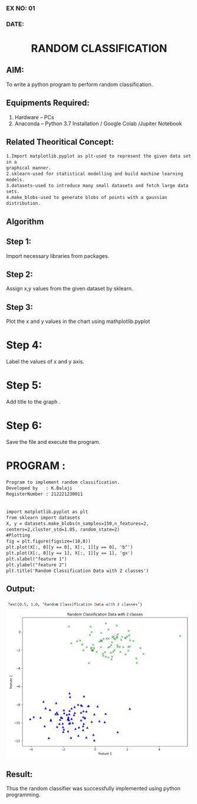 ### EX NO: 01
### DATE:
# <p align="center"> RANDOM CLASSIFICATION </p>

## AIM:
To write a python program to perform random classification.

## Equipments Required:
1. Hardware – PCs
2. Anaconda – Python 3.7 Installation / Google Colab /Jupiter Notebook

## Related Theoritical Concept:
~~~
1.Import matplotlib.pyplot as plt-used to represent the given data set in a 
graphical manner. 
2.sklearn-used for statistical modelling and build machine learning models. 
3.datasets-used to introduce many small datasets and fetch large data sets. 
4.make_blobs-used to generate blobs of points with a gaussian distribution.
~~~ 
## Algorithm

##  Step 1:
Import necessary libraries from packages.
## Step 2:
Assign x,y values from the given dataset by sklearn.
## Step 3:
Plot the x and y values in the chart using mathplotlib.pyplot
# Step 4:
Label the values of x and y axis.
# Step 5:
Add title to the graph .
# Step 6:
Save the file and execute the program.

# PROGRAM :
```
Program to implement random classification.
Developed by   : K.Balaji
RegisterNumber : 212221230011


import matplotlib.pyplot as plt
from sklearn import datasets
X, y = datasets.make_blobs(n_samples=150,n_features=2, centers=2,cluster_std=1.05, random_state=2)               
#Plotting
fig = plt.figure(figsize=(10,8))
plt.plot(X[:, 0][y == 0], X[:, 1][y == 0], 'b^')
plt.plot(X[:, 0][y == 1], X[:, 1][y == 1], 'gx')
plt.xlabel("feature 1")
plt.ylabel("feature 2")
plt.title('Random Classification Data with 2 classes')
```

## Output:
![Ex no 1.Random Classifier plot](123.png)


## Result:
Thus the random classifier was successfully implemented using python programming.
